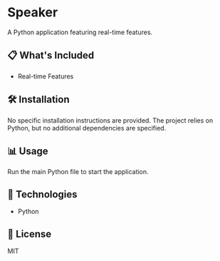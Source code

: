 # Speaker

A Python application featuring real-time features.

## 📋 What's Included

- Real-time Features

## 🛠️ Installation

No specific installation instructions are provided. The project relies on Python, but no additional dependencies are specified.

## 📊 Usage

Run the main Python file to start the application.

## 🔧 Technologies

- Python

## 📄 License

MIT